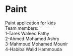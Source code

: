 # Paint
Paint application for kids
</br>
Team members:
</br>
1-Tarek Waleed Fathy
</br>
2-Ahmed Mohamed Ashry
</br>
3-Mahmoud Mohamed Mounir
</br>
4-Habiba Walid Hammouda  
